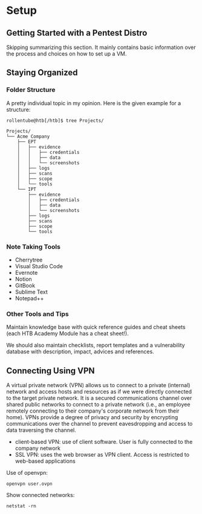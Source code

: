 # Setup
## Getting Started with a Pentest Distro
Skipping summarizing this section. It mainly contains basic information over the process and choices on how to set up a VM.

## Staying Organized
### Folder Structure
A pretty individual topic in my opinion. Here is the given example for a structure:
```
rollentube@htb[/htb]$ tree Projects/

Projects/
└── Acme Company
    ├── EPT
    │   ├── evidence
    │   │   ├── credentials
    │   │   ├── data
    │   │   └── screenshots
    │   ├── logs
    │   ├── scans
    │   ├── scope
    │   └── tools
    └── IPT
        ├── evidence
        │   ├── credentials
        │   ├── data
        │   └── screenshots
        ├── logs
        ├── scans
        ├── scope
        └── tools
```

### Note Taking Tools
* Cherrytree
* Visual Studio Code
* Evernote
* Notion
* GitBook
* Sublime Text
* Notepad++	

### Other Tools and Tips
Maintain knowledge base with quick reference guides and cheat sheets (each HTB Academy Module has a cheat sheet!).

We should also maintain checklists, report templates and a vulnerability database with description, impact, advices and references.

## Connecting Using VPN
A virtual private network (VPN) allows us to connect to a private (internal) network and access hosts and resources as if we were directly connected to the target private network. It is a secured communications channel over shared public networks to connect to a private network (i.e., an employee remotely connecting to their company's corporate network from their home). VPNs provide a degree of privacy and security by encrypting communications over the channel to prevent eavesdropping and access to data traversing the channel.

* client-based VPN: use of client software. User is fully connected to the company network
* SSL VPN: uses the web browser as VPN client. Access is restricted to web-based applications

Use of openvpn:
```
openvpn user.ovpn
```

Show connected networks:
```
netstat -rn
```